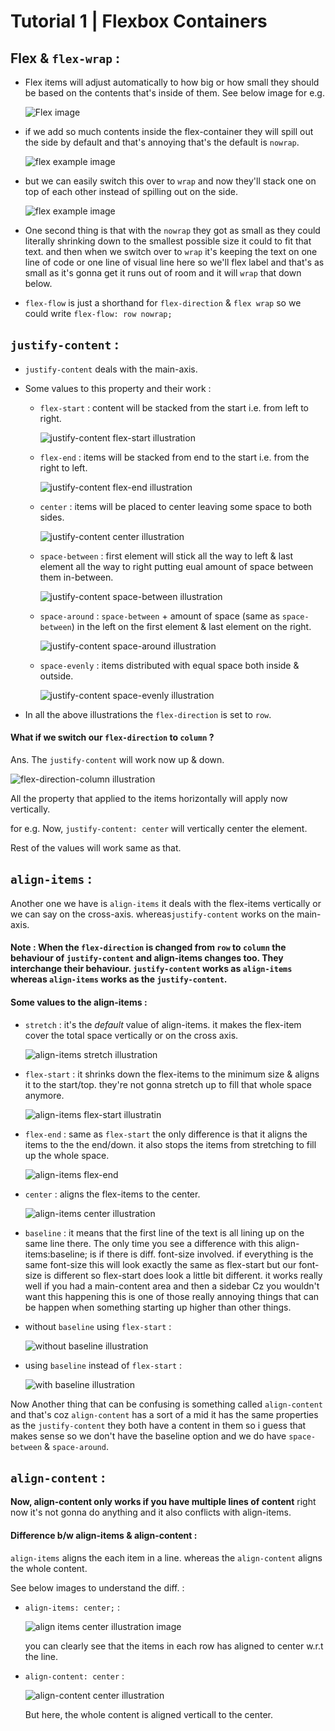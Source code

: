 # Tutorial 1 | Flexbox Containers 

## Flex & `flex-wrap` :

- Flex items will adjust automatically to how big or how small they should be based on the contents that's inside of them. 
See below image for e.g.

    ![Flex image](img/flex-1.png)

- if we add so much contents inside the flex-container they will spill out the side by default and that's annoying that's the default is `nowrap`.

    ![flex example image](img/flex-2.png)

- but we can easily switch this over to `wrap` and now they'll stack one on top of each other instead of spilling out on the side. 

    ![flex example image](img/flex-3.png)

- One second thing is that with the `nowrap` they got as small as they could literally shrinking down to the smallest possible size it could to fit that text. and then when we switch over to `wrap` it's keeping the text on one line of code or one line of visual line here so we'll flex label and that's as small as it's gonna get it runs out of room and it will `wrap` that down below.

- `flex-flow` is just a shorthand for `flex-direction` & `flex wrap` so we could write `flex-flow: row nowrap;` 

## `justify-content` :

- `justify-content` deals with the main-axis.

- Some values to this property and their work :

    - `flex-start` : content will be stacked from the start i.e. from left to right.

        ![justify-content flex-start illustration](img/flex-start.png)

    - `flex-end` : items will be stacked from end to the start i.e. from the right to left.

        ![justify-content flex-end illustration](img/flex-end.png)

    - `center` : items will be placed to center leaving some space to both sides.

        ![justify-content center illustration](img/center.png)

    - `space-between` : first element will stick all the way to left & last element all the way to right putting eual amount of space between them in-between.

        ![justify-content space-between illustration](img/space-between.png)

    - `space-around` : `space-between` + amount of space (same as `space-between`) in the left on the first element & last element on the right.

        ![justify-content space-around illustration](img/space-around.png)

    - `space-evenly` : items distributed with equal space both inside & outside.

        ![justify-content space-evenly illustration](img/space-evenly.png)

- In all the above illustrations the `flex-direction` is set to `row`.

####  What if we switch our `flex-direction` to `column` ? 

Ans. The `justify-content` will work now up & down.

![flex-direction-column illustration](img/flex-direction-column.png)

All the property that applied to the items horizontally will apply now vertically. 

for e.g. Now, `justify-content: center` will vertically center the element.

Rest of the values will work same as that.

## `align-items` : 

Another one we have is `align-items` it deals with the flex-items vertically or we can say on the cross-axis. whereas`justify-content` works on the main-axis. 

#### Note : When the `flex-direction` is changed from `row` to `column` the behaviour of `justify-content` and align-items changes too. They interchange their behaviour. `justify-content` works as `align-items` whereas `align-items` works as the `justify-content`.

#### Some values to the align-items :

- `stretch` : it's the _default_ value of align-items. it makes the flex-item cover the total space vertically or on the cross axis. 

    ![align-items stretch illustration](img/align-items-stretch.png)

- `flex-start` : it shrinks down the flex-items to the minimum size & aligns it to the start/top. they're not gonna stretch up to fill that whole space anymore.

    ![align-items flex-start illustratin](img/align-items-flex-start.png)

- `flex-end` : same as `flex-start` the only difference is that it aligns the items to the the end/down. it also stops the items from stretching to fill up the whole space. 

    ![align-items flex-end](img/align-items-flex-end.png)

- `center` : aligns the flex-items to the center.

    ![align-items center illustration](img/align-items-center.png)

- `baseline` : it means that the first line of the text is all lining up on the same line there. The only time you see a difference with this align-items:baseline; is if there is diff. font-size involved. if everything is the same font-size this will look exactly the same as flex-start but our font-size is different so flex-start does look a little bit different.
it works really well if you had a main-content area and then a sidebar Cz you wouldn't want this happening this is one of those really annoying things that can be happen when something starting up higher than other things.

- without `baseline` using `flex-start` :

    ![without baseline illustration](img/without%20baseline.png)

- using `baseline` instead of `flex-start` :

    ![with baseline illustration](img/with%20baseline.png)

Now Another thing that can be confusing is something called `align-content` and that's coz `align-content` has a sort of a mid it has the same properties as the `justify-content` they both have a content in them so i guess that makes sense so we don't have the baseline option and we do have `space-between` & `space-around`.

## `align-content` :

**Now, align-content only works if you have multiple lines of content** right now it's not gonna do anything and it also conflicts with align-items. 

#### Difference b/w align-items & align-content : 

`align-items` aligns the each item in a line. whereas the `align-content` aligns the whole content. 

See below images to understand the diff. :

- `align-items: center;` :

    ![align items center illustration image](img/align-items-center%20with%20more%20divs.png)

    you can clearly see that the items in each row has aligned to center w.r.t the line.

- `align-content: center` :

    ![align-content center illustration](img/align-content-center.png)

    But here, the whole content is aligned verticall to the center. 
